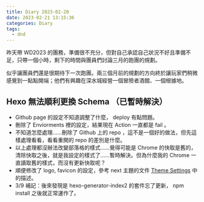 ```yaml
---
title: Diary 2023-02-20
date: 2023-02-21 13:15:36
categories: Diary
tags:
  - dnd
---
```


昨天帶 WD2023 的團務，準備很不充分，但對自己承認自己狀況不好且準備不足，只帶一個小時，剩下的時間與團員們討論三月的跑團的規劃。

似乎讓團員們還是很期待下一次跑團。兩三個月前的規劃的方向終於讓玩家們稍微感覺到一點點開端；他們有興趣在深水城經營一個冒險者酒館、一個根據地。

## Hexo 無法順利更換 Schema （已暫時解決）

- Github page 的設定不知道調整了什麼， deploy 有點問題。
- 刪除了 Enviorments 裡的設定，結果現在 Action 一直都是 fail 。
- 不知道怎麼處理……刪除了 Github 上的 repo ，這不是一個好的做法，但先這樣處理看看，看看重開的 repo 的差別是什麼。
- 以上處理都沒辦法改變部落格的樣式……覺得可能是 Chrome 的快取是舊的，清除快取之後，就是我設定的樣式了……暫時解決。但為什麼我的 Chrome 一直讀取舊的樣式，而沒有更新快取呢？
- 順便修改了 logo, favicon 的設定，參考 next 主題的文件 [Theme Settings](https://theme-next.js.org/docs/theme-settings/#Configuring-Favicon) 中的描述。
- 3/9 補記：後來發現是 hexo-generator-index2 的套件忘了更新， npm install 之後就正常運作了。
